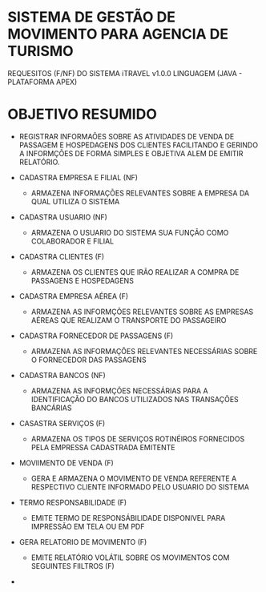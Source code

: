 # SISTEMA DE GESTÃO DE MOVIMENTO PARA AGENCIA DE TURISMO 

REQUESITOS (F/NF) DO SISTEMA iTRAVEL v1.0.0 LINGUAGEM (JAVA - PLATAFORMA APEX)

# OBJETIVO RESUMIDO
- REGISTRAR INFORMAÔES SOBRE AS ATIVIDADES DE VENDA DE PASSAGEM E HOSPEDAGENS DOS CLIENTES FACILITANDO E GERINDO A INFORMÇÕES DE FORMA SIMPLES E OBJETIVA ALEM DE    EMITIR RELATÓRIO.

+ CADASTRA EMPRESA E FILIAL (NF)
  - ARMAZENA INFORMAÇÕES RELEVANTES SOBRE A EMPRESA DA QUAL UTILIZA O SISTEMA

+ CADASTRA USUARIO  (NF)
  - ARMAZENA O USUARIO DO SISTEMA SUA FUNÇÃO COMO COLABORADOR E FILIAL

+ CADASTRA CLIENTES (F)
  - ARMAZENA OS CLIENTES QUE IRÃO REALIZAR A COMPRA DE PASSAGENS E HOSPEDAGENS

+ CADASTRA EMPRESA AÉREA (F)
  - ARMAZENA AS INFORMÇÕES RELEVANTES SOBRE AS EMPRESAS AÉREAS QUE REALIZAM O TRANSPORTE DO PASSAGEIRO

+ CADASTRA FORNECEDOR DE PASSAGENS (F)
  - ARMAZENA AS INFORMAÇÕES RELEVANTES NECESSÁRIAS SOBRE O FORNECEDOR DAS PASSAGENS

+ CADASTRA BANCOS (NF)
  - ARMAZENA AS INFORMÇÕES NECESSÁRIAS PARA A IDENTIFICAÇÃO DO BANCOS UTILIZADOS NAS TRANSAÇÕES BANCÁRIAS

+ CASASTRA SERVIÇOS (F)
  - ARMAZENA OS TIPOS DE SERVIÇOS ROTINÉIROS FORNECIDOS PELA EMPRESSA CADASTRADA EMITENTE 
 
+ MOVIIMENTO DE VENDA (F)
  - GERA E ARMAZENA O MOVIMENTO DE VENDA REFERENTE A RESPECTIVO CLIENTE INFORMADO PELO USUARIO DO SISTEMA

+ TERMO RESPONSABILIDADE (F)
  - EMITE TERMO DE RESPONSÁBILIDADE DISPONIVEL PARA IMPRESSÃO EM TELA OU EM PDF

+ GERA RELATORIO DE MOVIMENTO (F)
  - EMITE RELATÓRIO VOLÁTIL SOBRE OS MOVIMENTOS COM SEGUINTES FIILTROS (F) 





-